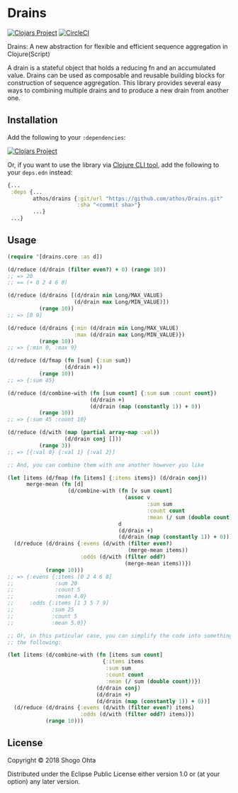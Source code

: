 # Drains
[![Clojars Project](https://img.shields.io/clojars/v/drains.svg)](https://clojars.org/drains)
[![CircleCI](https://circleci.com/gh/athos/Drains.svg?style=shield)](https://circleci.com/gh/athos/Drains)

Drains: A new abstraction for flexible and efficient sequence aggregation in Clojure(Script)

A drain is a stateful object that holds a reducing fn and an accumulated value. Drains can be used as composable and reusable building blocks for construction of sequence aggregation.
This library provides several easy ways to combining multiple drains and to produce a new drain from another one.

## Installation

Add the following to your `:dependencies`:

[![Clojars Project](https://clojars.org/drains/latest-version.svg)](https://clojars.org/drains)

Or, if you want to use the library via [Clojure CLI tool](https://clojure.org/guides/deps_and_cli), add the following to your `deps.edn` instead:

```clj
{...
 :deps {...
        athos/drains {:git/url "https://github.com/athos/Drains.git"
                      :sha "<commit sha>"}
        ...}
 ...}
```

## Usage

```clj
(require '[drains.core :as d])

(d/reduce (d/drain (filter even?) + 0) (range 10))
;; => 20
;; == (+ 0 2 4 6 8)

(d/reduce (d/drains [(d/drain min Long/MAX_VALUE)
                     (d/drain max Long/MIN_VALUE)])
          (range 10))
;; => [0 9]

(d/reduce (d/drains {:min (d/drain min Long/MAX_VALUE)
                     :max (d/drain max Long/MIN_VALUE)})
          (range 10))
;; => {:min 0, :max 9}

(d/reduce (d/fmap (fn [sum] {:sum sum})
                  (d/drain +))
          (range 10))
;; => {:sum 45}

(d/reduce (d/combine-with (fn [sum count] {:sum sum :count count})
                          (d/drain +)
                          (d/drain (map (constantly 1)) + 0))
          (range 10))
;; => {:sum 45 :count 10}

(d/reduce (d/with (map (partial array-map :val))
                  (d/drain conj []))
          (range 3))
;; => [{:val 0} {:val 1} {:val 2}]

;; And, you can combine them with one another however you like

(let [items (d/fmap (fn [items] {:items items}) (d/drain conj))
      merge-mean (fn [d]
                   (d/combine-with (fn [v sum count]
                                     (assoc v
                                            :sum sum
                                            :count count
                                            :mean (/ sum (double count))))
                                   d
                                   (d/drain +)
                                   (d/drain (map (constantly 1)) + 0)))]
  (d/reduce (d/drains {:evens (d/with (filter even?)
                                      (merge-mean items))
                       :odds (d/with (filter odd?)
                                     (merge-mean items))})
            (range 10)))
;; => {:evens {:items [0 2 4 6 8]
;;             :sum 20
;;             :count 5
;;             :mean 4.0}
;;     :odds {:items [1 3 5 7 9]
;;            :sum 25
;;            :count 5
;;            :mean 5.0}}

;; Or, in this paticular case, you can simplify the code into something like
;; the following:

(let [items (d/combine-with (fn [items sum count]
                              {:items items
                               :sum sum
                               :count count
                               :mean (/ sum (double count))})
                            (d/drain conj)
                            (d/drain +)
                            (d/drain (map (constantly 1)) + 0))]
  (d/reduce (d/drains {:evens (d/with (filter even?) items)
                       :odds (d/with (filter odd?) items)})
            (range 10)))
```

## License

Copyright © 2018 Shogo Ohta

Distributed under the Eclipse Public License either version 1.0 or (at
your option) any later version.
